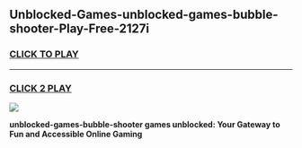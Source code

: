 
## Unblocked-Games-unblocked-games-bubble-shooter-Play-Free-2127i
<h3>
<a href="https://premium76.site?title=unblocked-games-bubble-shooter&ref=09A">CLICK TO PLAY</a></h3>
<hr>

<h3>
<a href="https://premium76.site?title=unblocked-games-bubble-shooter&ref=09A">CLICK 2 PLAY</a>
  
</h3>

<a href="https://premium76.site?title=unblocked-games-bubble-shooter&ref=09A"><img src="https://clearcache.store/games.png"></a>


**unblocked-games-bubble-shooter games unblocked: Your Gateway to Fun and Accessible Online Gaming**
